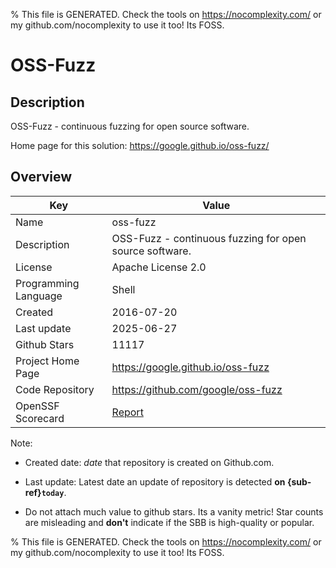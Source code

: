 
% This file is GENERATED. Check the tools on https://nocomplexity.com/ or my github.com/nocomplexity to use it too! Its FOSS. 

# OSS-Fuzz

## Description 

OSS-Fuzz - continuous fuzzing for open source software. 

Home page for this solution: https://google.github.io/oss-fuzz/ 

## Overview 

| Key | Value |
| --- | --- |
| Name | oss-fuzz |
| Description | OSS-Fuzz - continuous fuzzing for open source software. |
| License | Apache License 2.0 |
| Programming Language | Shell |
| Created | 2016-07-20 |
| Last update | 2025-06-27 |
| Github Stars | 11117 |
| Project Home Page | https://google.github.io/oss-fuzz |
| Code Repository | https://github.com/google/oss-fuzz |
| OpenSSF Scorecard | [Report](https://securityscorecards.dev/viewer/?uri=github.com/google/oss-fuzz) |

Note:
 - Created date: *date* that repository is created on Github.com. 

- Last update: Latest date an update of repository is detected **on {sub-ref}`today`**. 

- Do not attach much value to github stars. Its a vanity metric! Star counts are misleading and 
**don't** indicate if the SBB is high-quality or popular.

% This file is GENERATED. Check the tools on https://nocomplexity.com/ or my github.com/nocomplexity to use it too! Its FOSS. 

